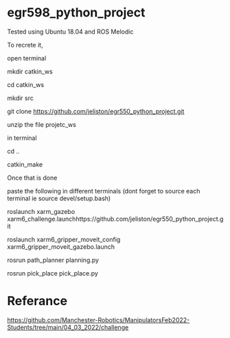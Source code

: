 # egr598_python_project
Tested using Ubuntu 18.04 and ROS Melodic

To recrete it,

open terminal

mkdir catkin_ws

cd catkin_ws

mkdir src

git clone https://github.com/jeliston/egr550_python_project.git

unzip the file projetc_ws

in terminal

cd ..

catkin_make


Once that is done

paste the following in different terminals (dont forget to source each terminal ie source devel/setup.bash)

roslaunch xarm_gazebo xarm6_challenge.launchhttps://github.com/jeliston/egr550_python_project.git

roslaunch xarm6_gripper_moveit_config xarm6_gripper_moveit_gazebo.launch

rosrun path_planner planning.py

rosrun pick_place pick_place.py



# Referance
https://github.com/Manchester-Robotics/ManipulatorsFeb2022-Students/tree/main/04_03_2022/challenge
